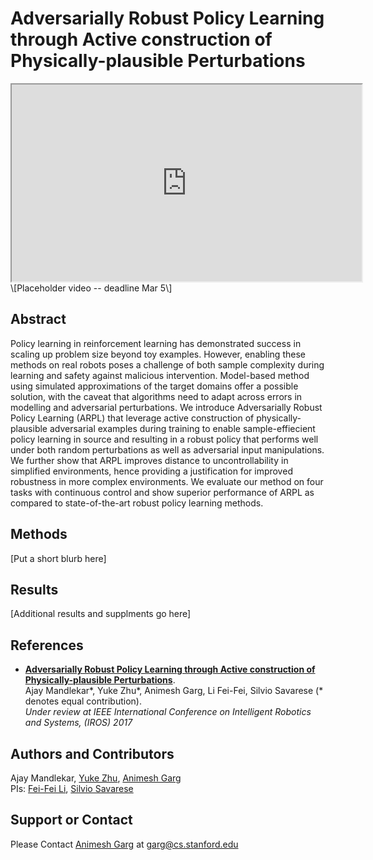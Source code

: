 # Adversarially Robust Policy Learning through Active construction of Physically-plausible Perturbations

<iframe width="560" height="315" src="https://www.youtube.com/embed/L561cJh7DLE?autoplay=0&showinfo=0&controls=2&modestbranding=1&rel=0&theme=light" frameborder="10" allowfullscreen></iframe>
\[Placeholder video -- deadline Mar 5\]

## Abstract
Policy learning in reinforcement learning has demonstrated success in scaling up problem size beyond toy examples. However, enabling these methods on real robots poses a challenge of both sample complexity during learning and safety against malicious intervention. Model-based method using simulated approximations of the target domains offer a possible solution, with the caveat that algorithms need to adapt across errors in modelling and adversarial perturbations. We introduce Adversarially Robust Policy Learning (ARPL) that leverage active construction of physically-plausible adversarial examples during training to enable sample-effiecient policy learning in source and resulting in a robust policy that performs well under both random perturbations as well as adversarial input manipulations. We further show that ARPL improves distance to uncontrollability in simplified environments, hence providing a justification for improved robustness in more complex environments. We evaluate our method on four tasks with continuous control and show superior performance of ARPL as compared to state-of-the-art robust policy learning methods.

## Methods
\[Put a short blurb here\]

## Results
\[Additional results and supplments go here\]

## References
- [**Adversarially Robust Policy Learning through Active construction of Physically-plausible Perturbations**]().  
Ajay Mandlekar\*, Yuke Zhu\*, Animesh Garg, Li Fei-Fei, Silvio Savarese (\* denotes equal contribution).  
*Under review at IEEE International Conference on Intelligent Robotics and Systems, (IROS) 2017*

## Authors and Contributors  

Ajay Mandlekar, [Yuke Zhu](https://web.stanford.edu/~yukez/), [Animesh Garg](http://ai.stanford.edu/~garg/)  
PIs: [Fei-Fei Li](http://vision.stanford.edu/feifeili/), [Silvio Savarese](cvgl.stanford.edu/silvio/)

## Support or Contact

Please Contact [Animesh Garg](http://ai.stanford.edu/~garg/) at [garg@cs.stanford.edu](mail:garg@cs.stanford.edu)
